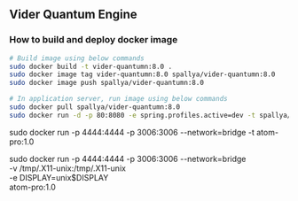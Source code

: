 ## Vider Quantum Engine

### How to build and deploy docker image
```bash
# Build image using below commands
sudo docker build -t vider-quantumn:8.0 .
sudo docker image tag vider-quantumn:8.0 spallya/vider-quantumn:8.0
sudo docker image push spallya/vider-quantumn:8.0

# In application server, run image using below commands
sudo docker pull spallya/vider-quantumn:8.0
sudo docker run -d -p 80:8080 -e spring.profiles.active=dev -t spallya/vider-quantumn:8.0
```

sudo docker run -p 4444:4444 -p 3006:3006 --network=bridge -t atom-pro:1.0

sudo docker run -p 4444:4444 -p 3006:3006 --network=bridge\
-v /tmp/.X11-unix:/tmp/.X11-unix \
-e DISPLAY=unix$DISPLAY \
atom-pro:1.0
